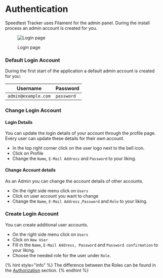 # Authentication

Speedtest Tracker uses Filament for the admin panel. During the install process an admin account is created for you.

<figure><img src="../.gitbook/assets/login_screenshot.jpg" alt="Login page"><figcaption><p>Login page</p></figcaption></figure>

### Default Login Account

During the first start of the application a default admin account is created for you:

| Username            | Password   |
| ------------------- | ---------- |
| `admin@example.com` | `password` |

### Change Login Account

#### Login Details

You can update the login details of your account through the profile page. Every user can update these details for their own account.

* In the top right corner click on the user logo next to the bell icon.
* Click on Profile
* Change the `Name`, `E-Mail Address` and `Password` to your liking.

#### Change Account details

As an Admin you can change the account details of other accounts.

* On the right side menu click on `Users`
* Click on user account you want to change
* Change the `Name`, `E-Mail Address` ,`Password` and `Role` to your liking.

### Create Login Account

You can create additional user accounts.

* On the right side menu click on `Users`
* Click on `New User`
* Fill in the `Name`, `E-Mail Address, Password` and `Password confirmation` to your liking.
* Choose the needed role for the user under `Role`.

{% hint style="info" %}
The difference between the Roles can be found in the [Authorization](authorization.md) section.
{% endhint %}
